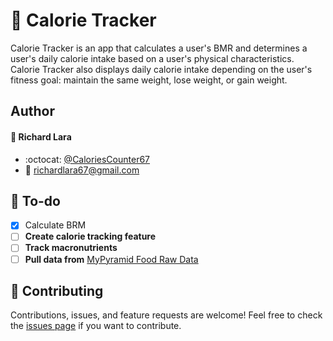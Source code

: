 # :green_apple: Calorie Tracker

Calorie Tracker is an app that calculates a user's BMR and determines a user's daily calorie intake based on a user's physical characteristics. Calorie Tracker also displays daily calorie intake depending on the user's fitness goal: maintain the same weight, lose weight, or gain weight.

## Author
####  :bust_in_silhouette: Richard Lara
*  :octocat: [@CaloriesCounter67](https://github.com/CaloriesCounter67)
*  :e-mail: [richardlara67@gmail.com](mailto:richardlara67@gmail.com)

##  :pencil: To-do
- [x] Calculate BRM
- [ ] **Create calorie tracking feature**
- [ ] **Track macronutrients**
- [ ] **Pull data from** [MyPyramid Food Raw Data](https://catalog.data.gov/dataset/mypyramid-food-raw-data)

##  :raised_hands: Contributing
Contributions, issues, and feature requests are welcome!
Feel free to check the [issues page](https://github.com/CaloriesCounter67/Calorie-Tracker/issues) if you want to contribute.
